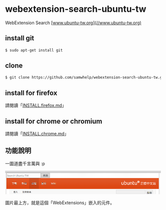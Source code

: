 # webextension-search-ubuntu-tw

WebExtension Search [www.ubuntu-tw.org](//www.ubuntu-tw.org)


## install git

``` sh
$ sudo apt-get install git
```

## clone

``` sh
$ git clone https://github.com/samwhelp/webextension-search-ubuntu-tw.git
```

## install for firefox

請閱讀「[INSTALL.firefox.md](doc/INSTALL.firefox.md)」

## install for chrome or chromium

請閱讀「[INSTALL.chrome.md](doc/INSTALL.chrome.md)」

## 功能說明

一圖道盡千言萬與 :p

![示意圖](img/concept.png)

圖片最上方，就是這個「WebExtensions」嵌入的元件。
